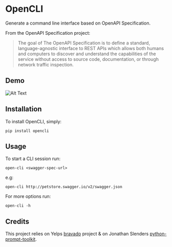 OpenCLI
=========
Generate a command line interface based on OpenAPI Specification.

From the OpenAPI Specification project:

> The goal of The OpenAPI Specification is to define a standard, language-agnostic interface to REST APIs which allows both humans and computers to discover and understand the capabilities of the service without access to source code, documentation, or through network traffic inspection.

Demo
----

![Alt Text](https://github.com/sharbov/open-cli/blob/master/demo.gif)

Installation
------------
To install OpenCLI, simply:

    pip install opencli

Usage
-----

To start a CLI session run:

    open-cli <swagger-spec-url>

e.g:

    open-cli http://petstore.swagger.io/v2/swagger.json

For more options run:

    open-cli -h

Credits
-------
This project relies on Yelps [bravado](https://github.com/Yelp/bravado) project & on Jonathan Slenders [python-prompt-toolkit](https://github.com/jonathanslenders/python-prompt-toolkit).
